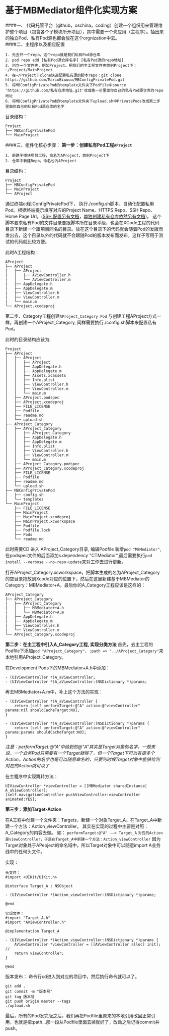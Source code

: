 # 基于MBMediator组件化实现方案
####一、 代码托管平台（github，oschina，coding）创建一个组织用来管理维护整个项目（包含各个子模块所开项目），其中需要一个壳应用（主程序）。抽出来的独立Pod、私有Pod源也都会放在这个orgnization中去。   
####二、主程序以及相应配置  

```
1. 先去开一个repo，这个repo就是我们私有Pod源仓库
2. pod repo add [私有Pod源仓库名字] [私有Pod源的repo地址]
3. 创立一个文件夹，例如Project。把我们的主工程文件夹放到Project下：~/Project/MainProject
4. 在~/Project下clone快速配置私有源的脚本repo：git clone https://github.com/MarioBiuuuu/MBConfigPrivatePod.git
5. 将MBConfigPrivatePod的template文件夹下Podfile中source 'https://github.com/私有仓库地址.git'改成第一步里面你自己的私有Pod源仓库的repo地址
6. 将MBConfigPrivatePod的template文件夹下upload.sh中PrivatePods改成第二步里面你自己的私有Pod源仓库的名字
``` 

目录结构： 

```
Project
├── MBConfigPrivatePod
└── MainProject
```

####三、组件化核心步骤：
**第一步：创建私有Pod工程`AProject`**

```
1. 新建子模块项目工程，命名为AProject，放到Project下
2. 仓库中新建Repo，命名也为AProject
```
目录结构： 

```
Project
├── MBConfigPrivatePod
├── MainProject
└── AProject
```

通过终端cd到ConfigPrivatePod下， 执行./config.sh脚本，自动化配置私用Pod。根据终端提示填写对应的Project Name、HTTPS Repo、SSH Repo、Home Page Url。([SSH 配置另有文档](http://www.jianshu.com/p/b3e6e2b51937)，[单独创建私有仓库依然另有文档](http://www.jianshu.com/p/7b65bc1ecb91))。
这个脚本要求私有Pod的文件目录要跟脚本所在目录平级，也会在XCode工程的代码目录下新建一个跟项目同名的目录。放在这个目录下的代码就会随着Pod的发版而发出去，这个目录以外的代码就不会跟随Pod的版本发布而发布，这样子写用于测试的代码就比较方便。

此时A工程结构：

```
AProject
├── AProject
|   ├── AProject
|   │   ├── AViewController.h
|   │   └── AViewController.m
|   ├── AppDelegate.h
|   ├── AppDelegate.m
|   ├── ViewController.h
|   ├── ViewController.m
|   └── main.m
└── AProject.xcodeproj
```

第二步、Category工程创建`AProject_Category Pod`
与创建工程AProject方式一样，再创建一个AProject_Category, 同样需要执行./config.sh脚本来配置私有Pod。

此时的目录结构应该为:

```
Project
├── AProject
│   ├── AProject
│   │   ├── AProject
│   │   ├── AppDelegate.h
│   │   ├── AppDelegate.m
│   │   ├── Assets.xcassets
│   │   ├── Info.plist
│   │   ├── ViewController.h
│   │   ├── ViewController.m
│   │   └── main.m
│   ├── AProject.podspec
│   ├── AProject.xcodeproj
│   ├── FILE_LICENSE
│   ├── Podfile
│   ├── readme.md
│   └── upload.sh
├── AProject_Category
│   ├── AProject_Category
│   │   ├── AProject_Category
│   │   ├── AppDelegate.h
│   │   ├── AppDelegate.m
│   │   ├── Info.plist
│   │   ├── ViewController.h
│   │   ├── ViewController.m
│   │   └── main.m
│   ├── AProject_Category.podspec
│   ├── AProject_Category.xcodeproj
│   ├── FILE_LICENSE
│   ├── Podfile
│   ├── readme.md
│   └── upload.sh
├── MBConfigPrivatePod
│   ├── config.sh
│   └── templates
└── MainProject
    ├── FILE_LICENSE
    ├── MainProject
    ├── MainProject.xcodeproj
    ├── MainProject.xcworkspace
    ├── Podfile
    ├── Podfile.lock
    ├── Pods
    └── readme.md
```
此时需要CD 进入 AProject_Category目录, 编辑Podfile 新增`pod "MBMediator"`, 在podspec文件的后面添加s.dependency "CTMediator",最后需要执行`pod install --verbose --no-repo-update`来对工作去进行更新。

打开AProject_Category.xcworkspace，把脚本生成的名为AProject_Category的空目录拖放到Xcode对应的位置下，然后在这里新建基于MBMediator的Category：MBMediator+A。最后你的A_Category工程应该是这样的：

```
AProject_Category
├── AProject_Category
|   ├── AProject_Category
|   │   ├── MBMediator+A.h
|   │   └── MBMediator+A.m
|   ├── AppDelegate.h
|   ├── AppDelegate.m
|   ├── ViewController.h
|   └── ViewController.m
└── AProject_Category.xcodeproj
```

**第二步：在主工程中引入A_Category工程, 实现分类方法**
首先，去主工程的Podfile下添加`pod "AProject_Category", :path => "../AProject_Category"`来本地引用AProject_Category。

在Development Pods下的MBMediator+A.h中添加：

```
- (UIViewController *)A_aViewController;
- (UIViewController *)A_aViewController:(NSDictionary *)params;
```

再去MBMediator+A.m中，补上这个方法的实现：

```
- (UIViewController *)A_aViewController {
    return [self performTarget:@"A" action:@"viewController" params:nil shouldCacheTarget:NO];
}

- (UIViewController *)A_aViewController:(NSDictionary *)params {
    return [self performTarget:@"A" action:@"viewController" params:params shouldCacheTarget:NO];
}
```

*注意：performTarget:@"A"中给到的@"A"其实是Target对象的名字。一般来说，一个业务Pod只需要有一个Target就够了，但一个Target下可以有很多个Action。Action的名字也是可以随意命名的，只要到时候Target对象中能够给到对应的Action就可以了*

在主程序中实现跳转方法：

```
UIViewController *viewController = [[MBMediator sharedInstance] A_aViewController];
[self.navigationController pushViewController:viewController animated:YES];
```

**第三步：添加Target-Action**

在A工程中创建一个文件夹：Targets，新建一个对象Target_A。在Target_A中新建一个方法：Action_viewController。
其实在实现的过程中主要是对照：A_Category的内容去做。
如：
`performTarget:@"A" ——> Target_A`
`对应的Action是viewController，于是在Target_A中新建一个方法：Action_viewController`
因为Target对象处于APeoject的命名域中，所以Target对象中可以随意import A业务线中的任何头文件。

实现：

```
头文件：
#import <UIKit/UIKit.h>

@interface Target_A : NSObject

- (UIViewController *)Action_viewController:(NSDictionary *)params;

@end

实现文件：
#import "Target_A.h"
#import "AViewController.h"

@implementation Target_A

- (UIViewController *)Action_viewController:(NSDictionary *)params {
    AViewController *viewController = [[AViewController alloc] init];
//    
    return viewController;
}

@end
```

版本发布：
命令行cd进入到对应的项目中，然后执行命令就可以了。

```
git add .
git commit -m "版本号"
git tag 版本号
git push origin master --tags
./upload.sh
```
最后，所有的Pod发完版之后，我们再把Podfile里原来的本地引用改回正常引用，也就是把:path...那一段从Podfile里面去掉就好了，改动之后记得commit并push。


